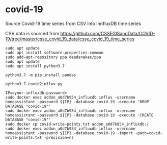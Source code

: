 # covid-19

Source Covid-19 time series from CSV into InnfluxDB time series

CSV data is sourced from https://github.com/CSSEGISandData/COVID-19/tree/master/csse_covid_19_data/csse_covid_19_time_series

```
sudo apt update
sudo apt install software-properties-common
sudo add-apt-repository ppa:deadsnakes/ppa
sudo apt update
sudo apt install python3.7

python3.7 -m pip install pandas

python3.7 covid2influx.py

IP=<your-influxdb-password>
sudo docker exec addon_a0d7b954_influxdb influx -username homeassistant -password ${IP} -database covid-19 -execute 'DROP DATABASE "covid-19"'
sudo docker exec addon_a0d7b954_influxdb influx -username homeassistant -password ${IP} -database covid-19 -execute 'CREATE DATABASE "covid-19"'
sudo docker cp covid-write-points.txt addon_a0d7b954_influxdb:/
sudo docker exec addon_a0d7b954_influxdb influx -username homeassistant -password ${IP} -database covid-19 -import -path=covid-write-points.txt -precision=ns
```